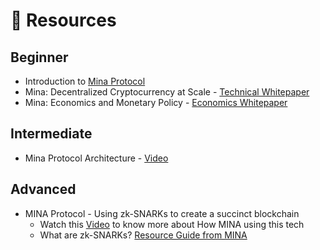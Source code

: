 # 👀 Resources

## Beginner

* Introduction to [Mina Protocol](https://medium.com/minaprotocol/introducing-mina-protocol-d8b3a8e8b2bc)
* Mina: Decentralized Cryptocurrency at Scale - [Technical Whitepaper](https://minaprotocol.com/wp-content/uploads/technicalWhitepaper.pdf)
* Mina: Economics and Monetary Policy - [Economics Whitepaper](https://minaprotocol.com/wp-content/uploads/economicsWhitepaper.pdf)

## Intermediate

* Mina Protocol Architecture - [Video](https://youtu.be/eWVGATxEB6M)

## Advanced

* MINA Protocol - Using zk-SNARKs to create a succinct blockchain
  * Watch this [Video](https://youtu.be/7ST9VVA_Udg) to know more about How MINA using this tech
  * What are zk-SNARKs? [Resource Guide from MINA](https://minaprotocol.com/blog/what-are-zk-snarks)

